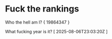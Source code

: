 # Fuck the rankings

Who the hell am I?
{ 19864347 }

What fucking year is it?
[ 2025-08-06T23:03:20Z ]
